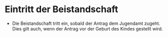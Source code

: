 # Eintritt der Beistandschaft

- Die Beistandschaft tritt ein, sobald der Antrag dem Jugendamt zugeht. Dies gilt auch, wenn der Antrag vor der Geburt des Kindes gestellt wird.

